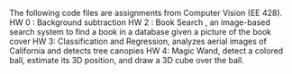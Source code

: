 The following code files are assignments from Computer Vision (EE 428). 
HW 0 : Background subtraction 
HW 2 : Book Search , an image-based search system to find a book in a database
given a picture of the book cover
HW 3: Classification and Regression, analyzes aerial images of California and detects tree canopies 
HW 4: Magic Wand, detect a colored ball, estimate its 3D position, and draw a 3D cube over the ball. 
